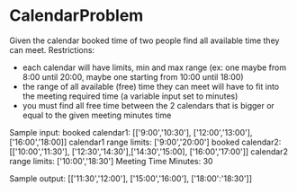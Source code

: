 # CalendarProblem
Given the calendar booked time of two people find all available time they can meet.
Restrictions:
- each calendar will have limits, min and max range (ex: one maybe from 8:00 until 20:00,
maybe one starting from 10:00 until 18:00)
- the range of all available (free) time they can meet will have to fit into the meeting
required time (a variable input set to minutes)
- you must find all free time between the 2 calendars that is bigger or equal to the given
meeting minutes time

Sample input:
booked calendar1: [['9:00','10:30'], ['12:00','13:00'], ['16:00','18:00]]
calendar1 range limits: ['9:00','20:00']
booked calendar2: [['10:00','11:30'], ['12:30','14:30'],['14:30','15:00], ['16:00','17:00']]
calendar2 range limits: ['10:00','18:30']
Meeting Time Minutes: 30

Sample output:
[['11:30','12:00'], ['15:00','16:00'], ['18:00':'18:30']]
